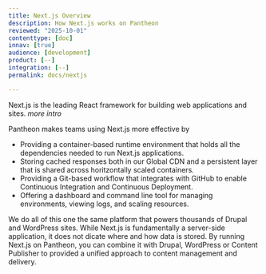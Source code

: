 ```yaml
---
title: Next.js Overview
description: How Next.js works on Pantheon
reviewed: "2025-10-01"
contenttype: [doc]
innav: [true]
audience: [development]
product: [--]
integration: [--]
permalink: docs/nextjs

---
```


<Partial file="nextjs-pre-ga.md" />

Next.js is the leading React framework for building web applications and sites.
_more intro_

Pantheon makes teams using Next.js more effective by

* Providing a container-based runtime environment that holds all the dependencies needed to run Next.js applications.
* Storing cached responses both in our Global CDN and a persistent layer that is shared across horitzontally scaled containers.
* Providing a Git-based workflow that integrates with GitHub to enable Continuous Integration and Continuous Deployment.
* Offering a dashboard and command line tool for managing environments, viewing logs, and scaling resources.

We do all of this one the same platform that powers thousands of Drupal and WordPress sites.
While Next.js is fundamentally a server-side application, it does not dicate where and how data is stored.
By running Next.js on Pantheon, you can combine it with Drupal, WordPress or Content Publisher to provided a unified approach to content management and delivery.

